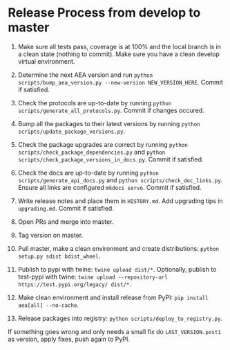
# Release Process from develop to master

1. Make sure all tests pass, coverage is at 100% and the local branch is in a clean state (nothing to commit). Make sure you have a clean develop virtual environment.

2. Determine the next AEA version and run `python scripts/bump_aea_version.py --new-version NEW_VERSION_HERE`. Commit if satisfied.

3. Check the protocols are up-to-date by running `python scripts/generate_all_protocols.py`. Commit if changes occured.

4. Bump all the packages to their latest versions by running `python scripts/update_package_versions.py`.

5. Check the package upgrades are correct by running `python scripts/check_package_dependencies.py` and `python scripts/check_package_versions_in_docs.py`. Commit if satisfied.

6. Check the docs are up-to-date by running `python scripts/generate_api_docs.py` and `python scripts/check_doc_links.py`. Ensure all links are configured `mkdocs serve`. Commit if satisfied.

7. Write release notes and place them in `HISTORY.md`. Add upgrading tips in `upgrading.md`. Commit if satisfied.

8. Open PRs and merge into master.

9. Tag version on master.

10. Pull master, make a clean environment and create distributions: `python setup.py sdist bdist_wheel`.

11. Publish to pypi with twine: `twine upload dist/*`. Optionally, publish to test-pypi with twine:
`twine upload --repository-url https://test.pypi.org/legacy/ dist/*`.

12. Make clean environment and install release from PyPI: `pip install aea[all] --no-cache`.

13. Release packages into registry: `python scripts/deploy_to_registry.py`.


If something goes wrong and only needs a small fix do `LAST_VERSION.post1` as version, apply fixes, push again to PyPI.
